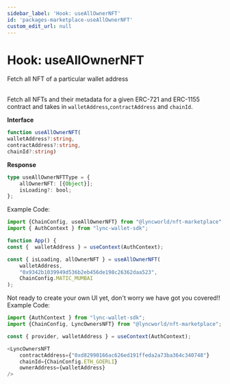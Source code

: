 ```yaml
---
sidebar_label: 'Hook: useAllOwnerNFT'
id: 'packages-marketplace-useAllOwnerNFT'
custom_edit_url: null
---
```

# Hook: useAllOwnerNFT
<span className="text-xl text-[rgb(192,192,192)]">Fetch all NFT of a particular wallet address</span>
<br/>
<br/>

Fetch all NFTs and their metadata for a given ERC-721 and ERC-1155 contract and takes in  ```walletAddress```,```contractAddress``` and ```chainId```.

**Interface**
```typescript
function useAllOwnerNFT(
walletAddress?:string,
contractAddress?:string,
chainId?:string)
```

**Response**
```typescript
type useAllOwnerNFTType = {
    allOwnerNFT: [{Object}];
    isLoading?: bool;
};
```

Example Code:
```typescript
import {ChainConfig, useAllOwnerNFT} from "@lyncworld/nft-marketplace";
import { AuthContext } from "lync-wallet-sdk";

function App() {
const {  walletAddress } = useContext(AuthContext);

const { isLoading, allOwnerNFT } = useAllOwnerNFT(
    walletAddress,
    "0x9342b1039949d536b2eb456de198c26362daa523",
    ChainConfig.MATIC_MUMBAI
);
```

Not ready to create your own UI yet, don't worry we have got you covered!!
Example Code:
```typescript
import {AuthContext } from "lync-wallet-sdk";
import {ChainConfig, LyncOwnersNFT} from "@lyncworld/nft-marketplace";

const { provider, walletAddress } = useContext(AuthContext);

<LyncOwnersNFT
    contractAddress={"0xd82990166ac626ed191ffeda2a73ba364c340748"}
    chainId={ChainConfig.ETH_GOERLI}
    ownerAddress={walletAddress}
/>
```